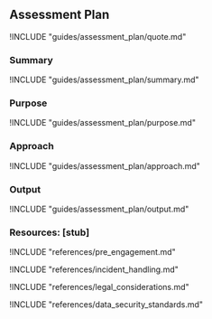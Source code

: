 ## Assessment Plan

!INCLUDE "guides/assessment_plan/quote.md"

### Summary

!INCLUDE "guides/assessment_plan/summary.md"

### Purpose

!INCLUDE "guides/assessment_plan/purpose.md"

### Approach

!INCLUDE "guides/assessment_plan/approach.md"

### Output

!INCLUDE "guides/assessment_plan/output.md"

### Resources: [stub]

!INCLUDE "references/pre_engagement.md"

!INCLUDE "references/incident_handling.md"

!INCLUDE "references/legal_considerations.md"

!INCLUDE "references/data_security_standards.md"
